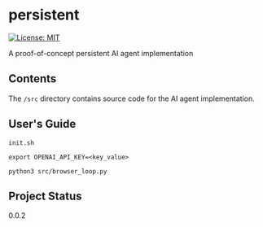 # persistent
[![License:
MIT](https://img.shields.io/badge/License-MIT-yellow.svg)](https://opensource.org/licenses/MIT)

A proof-of-concept persistent AI agent implementation

## Contents
The `/src` directory contains source code for the AI agent implementation.

## User's Guide
```
init.sh

export OPENAI_API_KEY=<key_value>

python3 src/browser_loop.py
```

## Project Status
0.0.2
